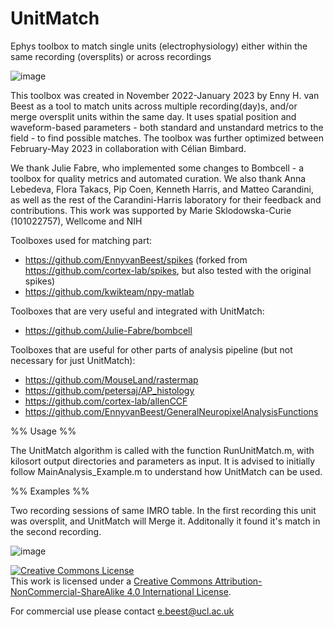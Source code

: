 # UnitMatch
Ephys toolbox to match single units (electrophysiology) either within the same recording (oversplits) or across recordings

![image](https://github.com/EnnyvanBeest/UnitMatch/blob/main/LogoAndExamples/Logo.png)

This toolbox was created in November 2022-January 2023 by Enny H. van Beest as a tool to match units across multiple recording(day)s, and/or merge oversplit units within the same day. It uses spatial position and waveform-based parameters - both standard and unstandard metrics to the field - to find possible matches. The toolbox was further optimized between February-May 2023 in collaboration with Célian Bimbard.

We thank Julie Fabre, who implemented some changes to Bombcell - a toolbox for quality metrics and automated curation.
We also thank Anna Lebedeva, Flora Takacs, Pip Coen, Kenneth Harris, and Matteo Carandini, as well as the rest of the Carandini-Harris laboratory for their feedback and contributions.
This work was supported by Marie Sklodowska-Curie (101022757), Wellcome and NIH

Toolboxes used for matching part:
- https://github.com/EnnyvanBeest/spikes (forked from https://github.com/cortex-lab/spikes, but also tested with the original spikes)
- https://github.com/kwikteam/npy-matlab

Toolboxes that are very useful and integrated with UnitMatch:
- https://github.com/Julie-Fabre/bombcell

Toolboxes that are useful for other parts of analysis pipeline (but not necessary for just UnitMatch):
- https://github.com/MouseLand/rastermap
- https://github.com/petersaj/AP_histology
- https://github.com/cortex-lab/allenCCF
- https://github.com/EnnyvanBeest/GeneralNeuropixelAnalysisFunctions

%% Usage %%

The UnitMatch algorithm is called with the function RunUnitMatch.m, with kilosort output directories and parameters as input. 
It is advised to initially follow MainAnalysis_Example.m to understand how UnitMatch can be used.  

%% Examples %%

Two recording sessions of same IMRO table. In the first recording this unit was oversplit, and UnitMatch will Merge it. Additonally it found it's match in the second recording.

![image](https://github.com/EnnyvanBeest/UnitMatch/blob/main/LogoAndExamples/Example1.bmp)

<a rel="license" href="http://creativecommons.org/licenses/by-nc-sa/4.0/"><img alt="Creative Commons License" style="border-width:0" src="https://i.creativecommons.org/l/by-nc-sa/4.0/88x31.png" /></a><br />This work is licensed under a <a rel="license" href="http://creativecommons.org/licenses/by-nc-sa/4.0/">Creative Commons Attribution-NonCommercial-ShareAlike 4.0 International License</a>.

For commercial use please contact e.beest@ucl.ac.uk
